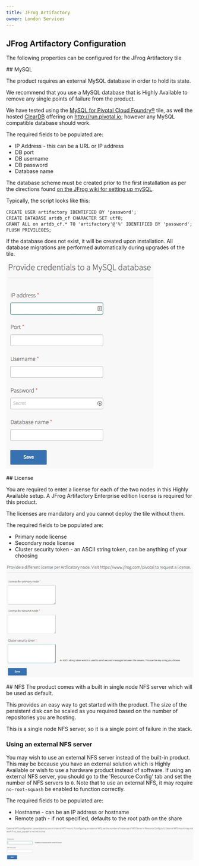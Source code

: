 ```yaml
---
title: JFrog Artifactory
owner: London Services
---
```


## JFrog Artifactory Configuration

The following properties can be configured for the JFrog Artifactory tile

##<a id='mysql'></a> MySQL

The product requires an external MySQL database in order to hold its state.

We recommend that you use a MySQL database that is Highly Available to remove any single points of failure from the product.

We have tested using the [MySQL for Pivotal Cloud Foundry&reg;](https://network.pivotal.io/products/p-mysql) tile, as well the hosted [ClearDB](https://console.run.pivotal.io/marketplace/cleardb) offering on http://run.pivotal.io; however any MySQL compatible database should work.

The required fields to be populated are:

* IP Address - this can be a URL or IP address
* DB port
* DB username
* DB password
* Database name

The database scheme must be created prior to the first installation as per the directions found [on the JFrog wiki for setting up mySQL](https://www.jfrog.com/confluence/display/RTF/MySQL).

Typically, the script looks like this:
```
CREATE USER artifactory IDENTIFIED BY 'password';
CREATE DATABASE artdb_cf CHARACTER SET utf8;
GRANT ALL on artdb_cf.* TO 'artifactory'@'%' IDENTIFIED BY 'password';
FLUSH PRIVILEGES;
```

If the database does not exist, it will be created upon installation. All database migrations are performed automatically during upgrades of the tile.

![Image of OpsManager JFrog MySQL Configuration](mysql.jpeg)

##<a id='license'></a> License

You are required to enter a license for each of the two nodes in this Highly Available setup. A JFrog Artifactory Enterprise edition license is required for this product.

The licenses are mandatory and you cannot deploy the tile without them.

The required fields to be populated are:

* Primary node license
* Secondary node license
* Cluster security token - an ASCII string token, can be anything of your choosing

![Image of OpsManager JFrog License Configuration](licence.jpeg)

##<a id='nfs'></a> NFS
The product comes with a built in single node NFS server which will be used as default.

This provides an easy way to get started with the product. The size of the persistent disk can be scaled as you required based on the number of repositories you are hosting.

This is a single node NFS server, so it is a single point of failure in the stack.

### Using an external NFS server
You may wish to use an external NFS server instead of the built-in product.
This may be because you have an external solution which is Highly Available or wish to use a hardware product instead of software.
If using an external NFS server, you should go to the 'Resource Config' tab and set the number of NFS servers to `0`.
Note that to use an external NFS, it may require `no-root-squash` be enabled to function correctly.

The required fields to be populated are:

* Hostname - can be an IP address or hostname
* Remote path - if not specified, defaults to the root path on the share

![Image of OpsManager NFS Configuration](nfs.jpeg)
